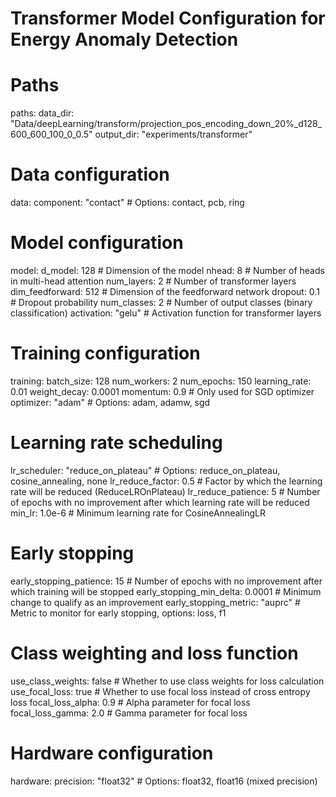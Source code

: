 # Transformer Model Configuration for Energy Anomaly Detection

# Paths
paths:
  data_dir: "Data/deepLearning/transform/projection_pos_encoding_down_20%_d128_600_600_100_0_0.5"
  output_dir: "experiments/transformer"

# Data configuration
data:
  component: "contact"  # Options: contact, pcb, ring

# Model configuration
model:
  d_model: 128  # Dimension of the model
  nhead: 8  # Number of heads in multi-head attention
  num_layers: 2  # Number of transformer layers
  dim_feedforward: 512  # Dimension of the feedforward network
  dropout: 0.1  # Dropout probability
  num_classes: 2  # Number of output classes (binary classification)
  activation: "gelu"  # Activation function for transformer layers

# Training configuration
training:
  batch_size: 128
  num_workers: 2
  num_epochs: 150
  learning_rate: 0.01
  weight_decay: 0.0001
  momentum: 0.9  # Only used for SGD optimizer
  optimizer: "adam"  # Options: adam, adamw, sgd
  
  # Learning rate scheduling
  lr_scheduler: "reduce_on_plateau"  # Options: reduce_on_plateau, cosine_annealing, none
  lr_reduce_factor: 0.5  # Factor by which the learning rate will be reduced (ReduceLROnPlateau)
  lr_reduce_patience: 5  # Number of epochs with no improvement after which learning rate will be reduced
  min_lr: 1.0e-6  # Minimum learning rate for CosineAnnealingLR
  
  # Early stopping
  early_stopping_patience: 15  # Number of epochs with no improvement after which training will be stopped
  early_stopping_min_delta: 0.0001  # Minimum change to qualify as an improvement
  early_stopping_metric: "auprc"  # Metric to monitor for early stopping, options: loss, f1
  
  # Class weighting and loss function
  use_class_weights: false  # Whether to use class weights for loss calculation
  use_focal_loss: true   # Whether to use focal loss instead of cross entropy loss
  focal_loss_alpha: 0.9  # Alpha parameter for focal loss
  focal_loss_gamma: 2.0  # Gamma parameter for focal loss

# Hardware configuration
hardware:
  precision: "float32"  # Options: float32, float16 (mixed precision) 